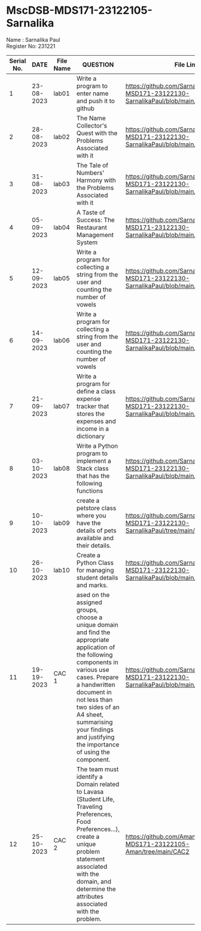 # MscDSB-MDS171-23122105-Sarnalika
Name : Sarnalika Paul    
Register No: 231221






|Serial No.|    DATE     |  File Name       |                     QUESTION                         |      File Link            |             
|----------|------------ | -----------------|------------------------------------------------------|---------------------------|
|   1      |  23-08-2023 |      lab01       |  Write a program to enter name and push it to github |    https://github.com/Sarnalikapaul/MscDSB-MSD171-23122130-SarnalikaPaul/blob/main/LAB/Lab01.ipynb|
|   2      |  28-08-2023 |      lab02       |  The Name Collector's Quest with the Problems Associated with it |https://github.com/Sarnalikapaul/MscDSB-MSD171-23122130-SarnalikaPaul/blob/main/LAB/Lab02.ipynb           |
|   3      |  31-08-2023 |      lab03       |  The Tale of Numbers' Harmony with the Problems Associated with it | https://github.com/Sarnalikapaul/MscDSB-MSD171-23122130-SarnalikaPaul/blob/main/LAB/Lab03.ipynb                |
|   4      |  05-09-2023 |      lab04       |  A Taste of Success: The Restaurant Management System | https://github.com/Sarnalikapaul/MscDSB-MSD171-23122130-SarnalikaPaul/blob/main/LAB/lab04.ipynb                    |
|   5      |  12-09-2023 |      lab05       | Write a program for collecting a string from the user and counting the number of vowels|https://github.com/Sarnalikapaul/MscDSB-MSD171-23122130-SarnalikaPaul/blob/main/LAB/lab_05.ipynb|
|   6      |  14-09-2023 |      lab06       | Write a program for collecting a string from the user and counting the number of vowels|https://github.com/Sarnalikapaul/MscDSB-MSD171-23122130-SarnalikaPaul/blob/main/LAB/lab_06.ipynb   |
|   7      |  21-09-2023 |      lab07       | Write a program for define a class expense tracker that stores the expenses and income in a dictionary|  https://github.com/Sarnalikapaul/MscDSB-MSD171-23122130-SarnalikaPaul/blob/main/LAB/lab_07.py  |
|   8      |  03-10-2023 |      lab08       | Write a Python program to implement a Stack class that has the following functions | https://github.com/Sarnalikapaul/MscDSB-MSD171-23122130-SarnalikaPaul/blob/main/LAB/lab_08.py |
|   9      |  10-10-2023 |      lab09       |create a petstore class where you have the details of pets available and their details. | https://github.com/Sarnalikapaul/MscDSB-MSD171-23122130-SarnalikaPaul/tree/main/LAB/lab_09 |
|   10      |  26-10-2023 |      lab10       |Create a Python Class for managing student details and marks. | https://github.com/Sarnalikapaul/MscDSB-MSD171-23122130-SarnalikaPaul/blob/main/LAB/lab_10.py |
|   11      |  19-19-2023 |      CAC 1      |ased on the assigned groups, choose a unique domain and find the appropriate application of the following components in various use cases. Prepare a handwritten document in not less than two sides of an A4 sheet, summarising your findings and justifying the importance of using the component.| https://github.com/Sarnalikapaul/MscDSB-MSD171-23122130-SarnalikaPaul/blob/main/CAC/cac01.ipynb|
|   12      |  25-10-2023 |      CAC 2       |The team must identify a Domain related to Lavasa (Student Life, Traveling Preferences, Food Preferences...), create a unique problem statement associated with the domain, and determine the attributes associated with  the problem. | https://github.com/AmanRana07/MscDSB-MDS171-23122105-Aman/tree/main/CAC2 |


 
